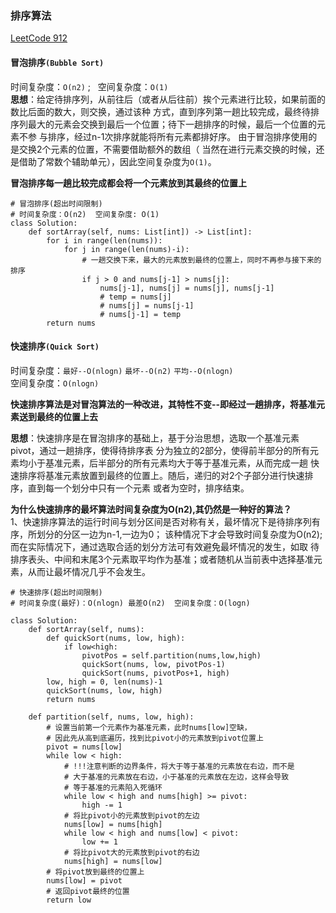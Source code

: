 ### 排序算法

[LeetCode 912](https://leetcode-cn.com/problems/sort-an-array/)


#### 冒泡排序`(Bubble Sort)`
时间复杂度：`O(n2)`   ;&nbsp;&nbsp; 空间复杂度：`O(1)`  
**思想**：给定待排序列，从前往后（或者从后往前）挨个元素进行比较，如果前面的数比后面的数大，则交换，通过该种
方式，直到序列第一趟比较完成，最终待排序列最大的元素会交换到最后一个位置；待下一趟排序的时候，最后一个位置的元素不参
与排序，经过n-1次排序就能将所有元素都排好序。 由于冒泡排序使用的是交换2个元素的位置，不需要借助额外的数组（
当然在进行元素交换的时候，还是借助了常数个辅助单元），因此空间复杂度为`O(1)`。

**冒泡排序每一趟比较完成都会将一个元素放到其最终的位置上**

```
# 冒泡排序(超出时间限制)
# 时间复杂度：O(n2)  空间复杂度: O(1)
class Solution:
    def sortArray(self, nums: List[int]) -> List[int]:
        for i in range(len(nums)):
            for j in range(len(nums)-i):
                # 一趟交换下来，最大的元素放到最终的位置上，同时不再参与接下来的排序
                if j > 0 and nums[j-1] > nums[j]:
                    nums[j-1], nums[j] = nums[j], nums[j-1]
                    # temp = nums[j]
                    # nums[j] = nums[j-1]
                    # nums[j-1] = temp
        return nums
```


#### 快速排序`(Quick Sort)`
时间复杂度：`最好--O(nlogn)`  `最坏--O(n2)`  `平均--O(nlogn)`   
空间复杂度：`O(nlogn)`

**快速排序算法是对冒泡算法的一种改进，其特性不变--即经过一趟排序，将基准元素送到最终的位置上去**

**思想**：快速排序是在冒泡排序的基础上，基于分治思想，选取一个基准元素pivot，通过一趟排序，使得待排序表
分为独立的2部分，使得前半部分的所有元素均小于基准元素，后半部分的所有元素均大于等于基准元素，从而完成一趟
快速排序将基准元素放置到最终的位置上。随后，递归的对2个子部分进行快速排序，直到每一个划分中只有一个元素
或者为空时，排序结束。


**为什么快速排序的最坏算法时间复杂度为O(n2),其仍然是一种好的算法？**   
1、快速排序算法的运行时间与划分区间是否对称有关，最坏情况下是待排序列有序，所划分的分区一边为n-1,一边为0；
该种情况下才会导致时间复杂度为O(n2); 而在实际情况下，通过选取合适的划分方法可有效避免最坏情况的发生，如取
待排序表头、中间和末尾3个元素取平均作为基准；或者随机从当前表中选择基准元素，从而让最坏情况几乎不会发生。

```
# 快速排序(超出时间限制)
# 时间复杂度(最好)：O(nlogn) 最差O(n2)  空间复杂度：O(logn)

class Solution:
    def sortArray(self, nums):
        def quickSort(nums, low, high):
            if low<high:
                pivotPos = self.partition(nums,low,high)
                quickSort(nums, low, pivotPos-1)
                quickSort(nums, pivotPos+1, high)
        low, high = 0, len(nums)-1
        quickSort(nums, low, high)
        return nums

    def partition(self, nums, low, high):
        # 设置当前第一个元素作为基准元素，此时nums[low]空缺，
        # 因此先从高到底遍历，找到比pivot小的元素放到pivot位置上
        pivot = nums[low]
        while low < high:
            # !!!注意判断的边界条件，将大于等于基准的元素放在右边，而不是
            # 大于基准的元素放在右边，小于基准的元素放在左边，这样会导致
            # 等于基准的元素陷入死循环
            while low < high and nums[high] >= pivot:
                high -= 1
            # 将比pivot小的元素放到pivot的左边
            nums[low] = nums[high]
            while low < high and nums[low] < pivot:
                low += 1
            # 将比pivot大的元素放到pivot的右边
            nums[high] = nums[low]
        # 将pivot放到最终的位置上
        nums[low] = pivot
        # 返回pivot最终的位置
        return low
```